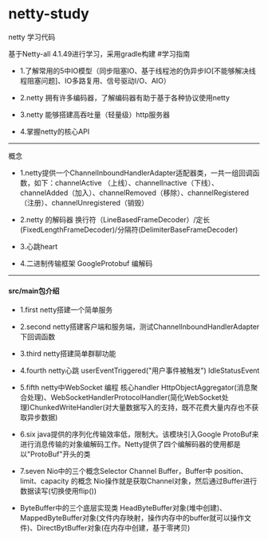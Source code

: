 # netty-study
netty 学习代码

基于Netty-all 4.1.49进行学习，采用gradle构建
#学习指南

- 1.了解常用的5中IO模型（同步阻塞IO、基于线程池的伪异步IO[不能够解决线程阻塞问题]、IO多路复用、信号驱动I/O、AIO）

- 2.netty 拥有许多编码器，了解编码器有助于基于各种协议使用netty

- 3.netty 能够搭建高吞吐量（轻量级）http服务器

- 4.掌握netty的核心API

--------------------------------------
概念

- 1.netty提供一个ChannelInboundHandlerAdapter适配器类，一共一组回调函数，如下：channelActive （上线）、channelInactive（下线）、channelAdded（加入）、channelRemoved（移除）、channelRegistered（注册）、channelUnregistered（销毁）

- 2.netty 的解码器 换行符（LineBasedFrameDecoder）/定长(FixedLengthFrameDecoder)/分隔符(DelimiterBaseFrameDecoder)

- 3.心跳heart

- 4.二进制传输框架 GoogleProtobuf 编解码

---------------------------------------
####  src/main包介绍
- 1.first  netty搭建一个简单服务

- 2.second netty搭建客户端和服务端，测试ChannelInboundHandlerAdapter下回调函数

- 3.third  netty搭建简单群聊功能

- 4.fourth netty心跳 userEventTriggered("用户事件被触发") IdleStatusEvent

- 5.fifth  netty中WebSocket 编程 核心handler HttpObjectAggregator(消息聚合处理)、WebSocketHandlerProtocolHandler(简化WebSocket处理)ChunkedWriteHandler(对大量数据写入的支持，既不花费大量内存也不获取异步数据)

- 6.six java提供的序列化传输效率低，限制大。该模块引入Google ProtoBuf来进行消息传输的对象编解码工作。Netty提供了四个编解码器的使用都是以"ProtoBuf"开头的类

- 7.seven Nio中的三个概念Selector Channel Buffer，Buffer中 position、limit、capacity 的概念 Nio操作就是获取Channel对象，然后通过Buffer进行数据读写(切换使用flip())

- ByteBuffer中的三个底层实现类 HeadByteBuffer对象(堆中创建)、MappedByteBuffer对象(文件内存映射，操作内存中的buffer就可以操作文件)、DirectBytBuffer对象(在内存中创建，基于零拷贝)
